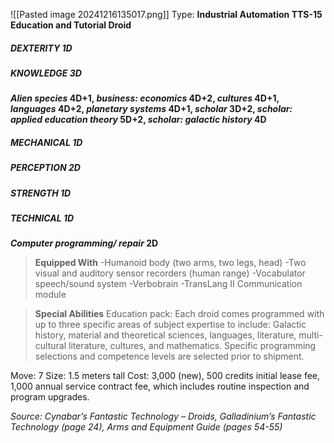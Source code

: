 ![[Pasted image 20241216135017.png]]
Type: **Industrial Automation TTS-15 Education and Tutorial Droid**
##### DEXTERITY 1D
##### KNOWLEDGE 3D
***Alien species* 4D+1, *business: economics* 4D+2, *cultures* 4D+1, *languages* 4D+2, *planetary systems* 4D+1, *scholar* 3D+2, *scholar: applied education theory* 5D+2, *scholar: galactic history* 4D**
##### MECHANICAL 1D
##### PERCEPTION 2D
##### STRENGTH 1D
##### TECHNICAL 1D
***Computer programming/ repair* 2D**

> **Equipped With**
> -Humanoid body (two arms, two legs, head)
> -Two visual and auditory sensor recorders (human range)
> -Vocabulator speech/sound system
> -Verbobrain
> -TransLang II Communication module

> **Special Abilities**
> Education pack: Each droid comes programmed with up to three specific areas of subject expertise to include: Galactic history, material and theoretical sciences, languages, literature, multi- cultural literature, cultures, and mathematics. Specific programming selections and competence levels are selected prior to shipment.

Move: 7
Size: 1.5 meters tall
Cost: 3,000 (new), 500 credits initial lease fee, 1,000 annual service contract fee, which includes routine inspection and program upgrades.

*Source: Cynabar’s Fantastic Technology – Droids, Galladinium’s Fantastic Technology (page 24), Arms and Equipment Guide (pages 54-55)*
